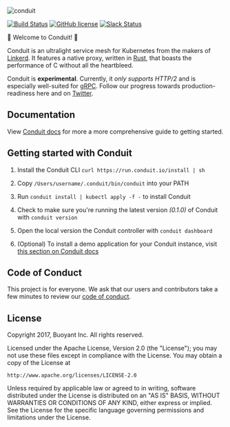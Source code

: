 ![conduit][logo]

[![Build Status][ci-badge]][ci]
[![GitHub license][license-badge]](LICENSE)
[![Slack Status][slack-badge]][slack]

:balloon: Welcome to Conduit! :wave:

Conduit is an ultralight service mesh for Kubernetes from the makers of [Linkerd][l5d]. It
features a native proxy, written in [Rust][rust], that boasts the performance of C without
all the heartbleed.

Conduit is **experimental**. Currently, it _only supports HTTP/2_ and is especially
well-suited for [gRPC][grpc]. Follow our progress towards production-readiness here and on
[Twitter][twitter].

<!-- TODO add roadmap link -->

## Documentation

View [Conduit docs][conduit-docs] for more a more comprehensive guide to
getting started.


## Getting started with Conduit

1. Install the Conduit CLI `curl https://run.conduit.io/install | sh `

2. Copy `/Users/username/.conduit/bin/conduit` into your PATH

3. Run `conduit install | kubectl apply -f -` to install Conduit

4. Check to make sure you're running the latest version _(0.1.0)_ of Conduit
with `conduit version`

5. Open the local version the Conduit controller with `conduit dashboard`

6. (Optional) To install a demo application for your Conduit instance, visit
[this section on Conduit docs][conduit-demo]


## Code of Conduct

This project is for everyone. We ask that our users and contributors take a few
minutes to review our [code of conduct][coc].


## License

Copyright 2017, Buoyant Inc. All rights reserved.

Licensed under the Apache License, Version 2.0 (the "License"); you may not use
these files except in compliance with the License. You may obtain a copy of the
License at

    http://www.apache.org/licenses/LICENSE-2.0

Unless required by applicable law or agreed to in writing, software distributed
under the License is distributed on an "AS IS" BASIS, WITHOUT WARRANTIES OR
CONDITIONS OF ANY KIND, either express or implied. See the License for the
specific language governing permissions and limitations under the License.

<!-- refs -->
[ci]: https://travis-ci.org/runconduit/conduit
[ci-badge]: https://travis-ci.org/runconduit/conduit.svg?branch=master
[coc]: https://github.com/linkerd/linkerd/wiki/Linkerd-code-of-conduct
[conduit-demo]: https://conduit.io/getting-started/#install-the-demo-app
[conduit-docs]: https://conduit.io/docs/
<!-- [examples]: https://github.com/runconduit/conduit-examples -->
[grpc]: https://grpc.io/
[l5d]: https://linkerd.io/
[license-badge]: https://img.shields.io/github/license/linkerd/linkerd.svg
[logo]: https://user-images.githubusercontent.com/240738/33589722-649152de-d92f-11e7-843a-b078ac889a39.png
<!-- [releases]: https://github.com/runconduit/conduit -->
[rust]: https://rust-lang.org/
[twitter]: https://twitter.com/runconduit/
[slack-badge]: http://slack.linkerd.io/badge.svg
[slack]: http://slack.linkerd.io
